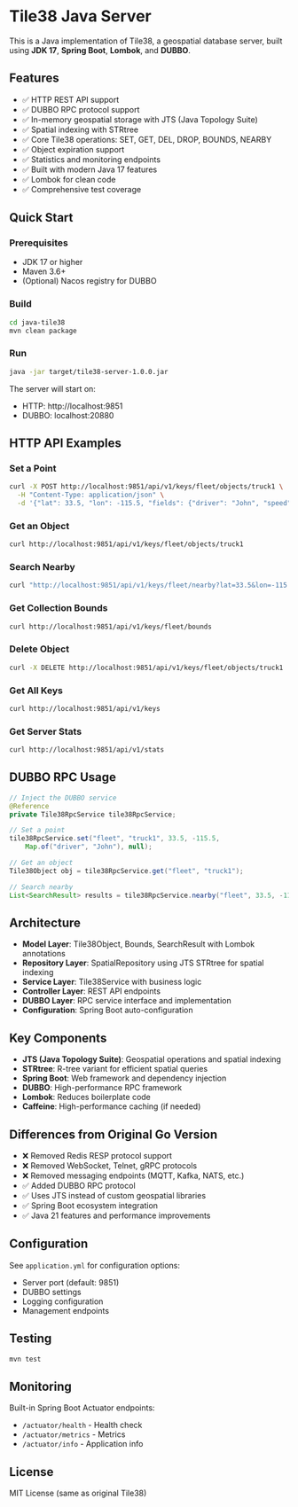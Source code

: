 # Tile38 Java Server

This is a Java implementation of Tile38, a geospatial database server, built using **JDK 17**, **Spring Boot**, **Lombok**, and **DUBBO**.

## Features

- ✅ HTTP REST API support
- ✅ DUBBO RPC protocol support  
- ✅ In-memory geospatial storage with JTS (Java Topology Suite)
- ✅ Spatial indexing with STRtree
- ✅ Core Tile38 operations: SET, GET, DEL, DROP, BOUNDS, NEARBY
- ✅ Object expiration support
- ✅ Statistics and monitoring endpoints
- ✅ Built with modern Java 17 features
- ✅ Lombok for clean code
- ✅ Comprehensive test coverage

## Quick Start

### Prerequisites

- JDK 17 or higher
- Maven 3.6+
- (Optional) Nacos registry for DUBBO

### Build

```bash
cd java-tile38
mvn clean package
```

### Run

```bash
java -jar target/tile38-server-1.0.0.jar
```

The server will start on:
- HTTP: http://localhost:9851
- DUBBO: localhost:20880

## HTTP API Examples

### Set a Point
```bash
curl -X POST http://localhost:9851/api/v1/keys/fleet/objects/truck1 \
  -H "Content-Type: application/json" \
  -d '{"lat": 33.5, "lon": -115.5, "fields": {"driver": "John", "speed": 65}}'
```

### Get an Object
```bash
curl http://localhost:9851/api/v1/keys/fleet/objects/truck1
```

### Search Nearby
```bash
curl "http://localhost:9851/api/v1/keys/fleet/nearby?lat=33.5&lon=-115.5&radius=1000"
```

### Get Collection Bounds
```bash
curl http://localhost:9851/api/v1/keys/fleet/bounds
```

### Delete Object
```bash
curl -X DELETE http://localhost:9851/api/v1/keys/fleet/objects/truck1
```

### Get All Keys
```bash
curl http://localhost:9851/api/v1/keys
```

### Get Server Stats
```bash
curl http://localhost:9851/api/v1/stats
```

## DUBBO RPC Usage

```java
// Inject the DUBBO service
@Reference
private Tile38RpcService tile38RpcService;

// Set a point
tile38RpcService.set("fleet", "truck1", 33.5, -115.5, 
    Map.of("driver", "John"), null);

// Get an object
Tile38Object obj = tile38RpcService.get("fleet", "truck1");

// Search nearby
List<SearchResult> results = tile38RpcService.nearby("fleet", 33.5, -115.5, 1000);
```

## Architecture

- **Model Layer**: Tile38Object, Bounds, SearchResult with Lombok annotations
- **Repository Layer**: SpatialRepository using JTS STRtree for spatial indexing  
- **Service Layer**: Tile38Service with business logic
- **Controller Layer**: REST API endpoints
- **DUBBO Layer**: RPC service interface and implementation
- **Configuration**: Spring Boot auto-configuration

## Key Components

- **JTS (Java Topology Suite)**: Geospatial operations and spatial indexing
- **STRtree**: R-tree variant for efficient spatial queries
- **Spring Boot**: Web framework and dependency injection
- **DUBBO**: High-performance RPC framework
- **Lombok**: Reduces boilerplate code
- **Caffeine**: High-performance caching (if needed)

## Differences from Original Go Version

- ❌ Removed Redis RESP protocol support
- ❌ Removed WebSocket, Telnet, gRPC protocols  
- ❌ Removed messaging endpoints (MQTT, Kafka, NATS, etc.)
- ✅ Added DUBBO RPC protocol
- ✅ Uses JTS instead of custom geospatial libraries
- ✅ Spring Boot ecosystem integration
- ✅ Java 21 features and performance improvements

## Configuration

See `application.yml` for configuration options:

- Server port (default: 9851)
- DUBBO settings
- Logging configuration
- Management endpoints

## Testing

```bash
mvn test
```

## Monitoring

Built-in Spring Boot Actuator endpoints:
- `/actuator/health` - Health check
- `/actuator/metrics` - Metrics
- `/actuator/info` - Application info

## License

MIT License (same as original Tile38)